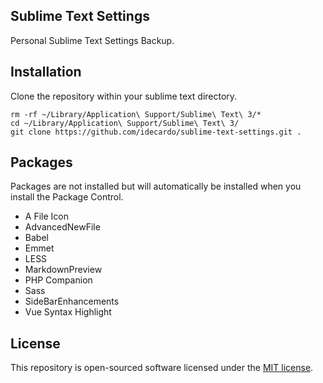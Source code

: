 ## Sublime Text Settings

Personal Sublime Text Settings Backup.

## Installation

Clone the repository within your sublime text directory.

```
rm -rf ~/Library/Application\ Support/Sublime\ Text\ 3/*
cd ~/Library/Application\ Support/Sublime\ Text\ 3/
git clone https://github.com/idecardo/sublime-text-settings.git .
```

## Packages

Packages are not installed but will automatically be installed when you install the Package Control.

- A File Icon
- AdvancedNewFile
- Babel
- Emmet
- LESS
- MarkdownPreview
- PHP Companion
- Sass
- SideBarEnhancements
- Vue Syntax Highlight

## License

This repository is open-sourced software licensed under the [MIT license](https://opensource.org/licenses/MIT).
